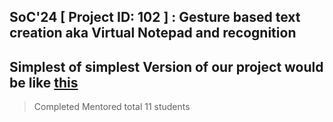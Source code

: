 ## SoC'24 [ Project ID: 102 ] : Gesture based text creation aka Virtual Notepad and recognition 

## Simplest of simplest Version of our project would be like [this](https://github.com/shoryasethia/Virtual_Notepad/blob/main/Simplest-Version-of-Project.mp4)

> Completed
> Mentored total 11 students

